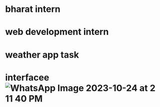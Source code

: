 # bharat intern
# web development intern
# weather app task
# interfacee ![WhatsApp Image 2023-10-24 at 2 11 40 PM](https://github.com/ajay-shan18/PRODIGY_WD_05/assets/148553946/7822d233-86c4-479a-8b78-61da2b73ac44)

